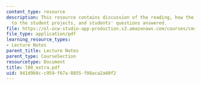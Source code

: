 ```yaml
---
content_type: resource
description: This resource contains discussion of the reading, how the story relates
  to the student projects, and students' questions answered.
file: https://ol-ocw-studio-app-production.s3.amazonaws.com/courses/cms-610-media-industries-and-systems-spring-2006/941d9b8cc959f67a8855f08aca2a60f2_l08_extra.pdf
file_type: application/pdf
learning_resource_types:
- Lecture Notes
parent_title: Lecture Notes
parent_type: CourseSection
resourcetype: Document
title: l08_extra.pdf
uid: 941d9b8c-c959-f67a-8855-f08aca2a60f2
---
```

